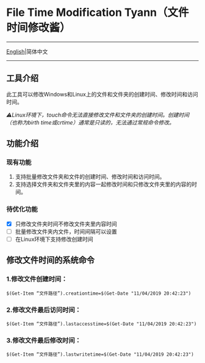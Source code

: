 # File Time Modification Tyann（文件时间修改酱）

---

[English](https://github.com/Cheng-MaoMao/Windows-File-Time-Modification-Tool/blob/main/README_en.md)|简体中文

---

## 工具介绍

此工具可以修改Windows和Linux上的文件和文件夹的创建时间、修改时间和访问时间。

*⚠️Linux环境下，touch命令无法直接修改文件和文件夹的创建时间。创建时间（也称为birth time或crtime）通常是只读的，无法通过常规命令修改。*

## 功能介绍

### 现有功能

1. 支持批量修改文件夹和文件的创建时间、修改时间和访问时间。
2. 支持选择文件夹和文件夹里的内容一起修改时间和只修改文件夹里的内容的时间。

### 待优化功能

- [x] 只修改文件夹时间不修改文件夹里内容时间
- [ ] 批量修改文件夹内文件，时间间隔可以设置
- [ ] 在Linux环境下支持修改创建时间

## 修改文件时间的系统命令

### 1.修改文件创建时间：

`$(Get-Item “文件路径”).creationtime=$(Get-Date "11/04/2019 20:42:23")`

### 2.修改文件最后访问时间：

`$(Get-Item “文件路径”).lastaccesstime=$(Get-Date "11/04/2019 20:42:23")`

### 3.修改文件最后修改时间：

`$(Get-Item “文件路径”).lastwritetime=$(Get-Date "11/04/2019 20:42:23")`

